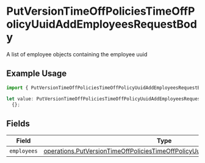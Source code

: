 # PutVersionTimeOffPoliciesTimeOffPolicyUuidAddEmployeesRequestBody

A list of employee objects containing the employee uuid

## Example Usage

```typescript
import { PutVersionTimeOffPoliciesTimeOffPolicyUuidAddEmployeesRequestBody } from "@gusto/embedded-api/models/operations";

let value: PutVersionTimeOffPoliciesTimeOffPolicyUuidAddEmployeesRequestBody =
  {};
```

## Fields

| Field                                                                                                                                                                      | Type                                                                                                                                                                       | Required                                                                                                                                                                   | Description                                                                                                                                                                |
| -------------------------------------------------------------------------------------------------------------------------------------------------------------------------- | -------------------------------------------------------------------------------------------------------------------------------------------------------------------------- | -------------------------------------------------------------------------------------------------------------------------------------------------------------------------- | -------------------------------------------------------------------------------------------------------------------------------------------------------------------------- |
| `employees`                                                                                                                                                                | [operations.PutVersionTimeOffPoliciesTimeOffPolicyUuidAddEmployeesEmployees](../../models/operations/putversiontimeoffpoliciestimeoffpolicyuuidaddemployeesemployees.md)[] | :heavy_minus_sign:                                                                                                                                                         | N/A                                                                                                                                                                        |